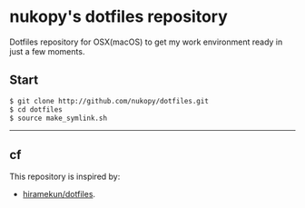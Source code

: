 # nukopy's dotfiles repository

Dotfiles repository for OSX(macOS) to get my work environment ready in just a few moments.

## Start

```bash
$ git clone http://github.com/nukopy/dotfiles.git
$ cd dotfiles
$ source make_symlink.sh
```

---

## cf

This repository is inspired by:

- [hiramekun/dotfiles](https://github.com/hiramekun/dotfiles).
